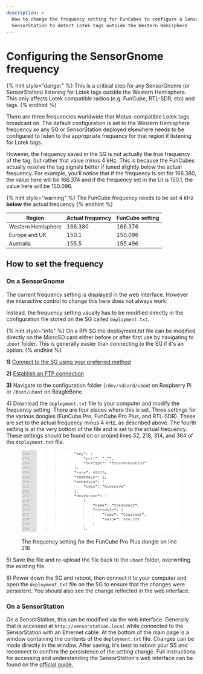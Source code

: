 ```yaml
---
description: >-
  How to change the frequency setting for FunCubes to configure a SensorGnome or
  SensorStation to detect Lotek tags outside the Western Hemisphere
---
```


# Configuring the SensorGnome frequency

{% hint style="danger" %}
This is a critical step for any SensorGnome (or SensorStation) listening for Lotek tags outside the Western Hemisphere. This only affects Lotek compatible radios (e.g. FunCube, RTL-SDR, etc) and tags.&#x20;
{% endhint %}

There are three frequencies worldwide that Motus-compatible Lotek tags broadcast on. The default configuration is set to the Western Hemisphere frequency so any SG or SensorStation deployed elsewhere needs to be configured to listen to the appropriate frequency for that region if listening for Lotek tags.

However, the frequency saved in the SG is not actually the true frequency of the tag, but rather that value minus 4 kHz. This is because the FunCubes actually resolve the tag signals better if tuned slightly below the actual frequency. For example, you'll notice that if the frequency is set for 166.380, the value here will be 166.374 and if the frequency set in the UI is 150.1, the value here will be 150.096.&#x20;

{% hint style="warning" %}
The FunCube frequency needs to be set 4 kHz **below** the actual frequency
{% endhint %}

| Region             | Actual frequency | FunCube setting |
| ------------------ | ---------------- | --------------- |
| Western Hemisphere | 166.380          | 166.376         |
| Europe and UK      | 150.1            | 150.096         |
| Australia          | 155.5            | 155.496         |

## How to set the frequency

### On a SensorGnome

The current frequency setting is displayed in the web interface. However the interactive control to change this here does not always work.&#x20;

Instead, the frequency setting usually has to be modified directly in the configuration file stored on the SG called `deployment.txt`.&#x20;

{% hint style="info" %}
On a RPi SG the deployment.txt file can be modified directly on the MicroSD card either before or after first use by navigating to `uboot` folder. This is generally easier than connecting to the SG if it's an option.&#x20;
{% endhint %}

**1)** [Connect to the SG using your preferred method](../connecting.md)

**2)** [Establish an FTP connection ](../ftp.md)

**3)** Navigate to the configuration folder (`/dev/sdcard/uboo`t on Raspberry Pi or `/boot/uboot` on BeagleBone

4\) Download the `deployment.txt` file to your computer and modify the frequency setting. There are four places where this is set. Three settings for the various dongles (FunCube Pro, FunCube Pro Plus, and RTL-SDR). These are set to the actual frequency minus 4 kHz, as described above. The fourth setting is at the very bottom of the file and is set to the actual frequency. These settings should be found on or around lines 52, 218, 314, and 364 of the `deployment.txt` file.

<figure><img src="../.gitbook/assets/image (1).png" alt=""><figcaption><p>The frequency setting for the FunCube Pro Plus dongle on line 218</p></figcaption></figure>

5\) Save the file and re-upload the file back to the `uboot` folder, overwriting the existing file.

6\) Power down the SG and reboot, then connect it to your computer and open the `deployment.txt` file on the SG to ensure that the changes were persistent. You should also see the change reflected in the web interface.

### On a SensorStation

On a SensorStation, this can be modified via the web interface. Generally that is accessed at `http://sensorstation.local` while connected to the SensorStation with an Ethernet cable. At the bottom of the main page is a window containing the contents of the `deployment.txt` file. Changes can be made directly in the window. After saving, it's best to reboot your SS and reconnect to confirm the persistence of the setting change. Full instructions for accessing and understanding the SensorStation's web interface can be found on the [official guide.](https://cellular-tracking-technologies.github.io/ctt\_documentation/SensorStation-User-Guide.html#the-sensorstation-interface-explained)

